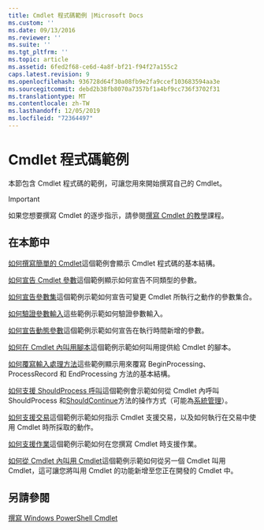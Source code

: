 ```yaml
---
title: Cmdlet 程式碼範例 |Microsoft Docs
ms.custom: ''
ms.date: 09/13/2016
ms.reviewer: ''
ms.suite: ''
ms.tgt_pltfrm: ''
ms.topic: article
ms.assetid: 6fed2f68-ce6d-4a8f-bf21-f94f27a155c2
caps.latest.revision: 9
ms.openlocfilehash: 936728d64f30a08fb9e2fa9ccef103683594aa3e
ms.sourcegitcommit: debd2b38fb8070a7357bf1a4bf9cc736f3702f31
ms.translationtype: MT
ms.contentlocale: zh-TW
ms.lasthandoff: 12/05/2019
ms.locfileid: "72364497"
---
```

# <a name="examples-of-cmdlet-code"></a>Cmdlet 程式碼範例

本節包含 Cmdlet 程式碼的範例，可讓您用來開始撰寫自己的 Cmdlet。

> [!IMPORTANT]
> 如果您想要撰寫 Cmdlet 的逐步指示，請參閱[撰寫 Cmdlet 的教學](./tutorials-for-writing-cmdlets.md)課程。

## <a name="in-this-section"></a>在本節中

[如何撰寫簡單的 Cmdlet](./how-to-write-a-simple-cmdlet.md)這個範例會顯示 Cmdlet 程式碼的基本結構。

[如何宣告 Cmdlet 參數](./how-to-declare-cmdlet-parameters.md)這個範例顯示如何宣告不同類型的參數。

[如何宣告參數集](./how-to-declare-parameter-sets.md)這個範例示範如何宣告可變更 Cmdlet 所執行之動作的參數集合。

[如何驗證參數輸入](./how-to-validate-parameter-input.md)這些範例示範如何驗證參數輸入。

[如何宣告動態參數](./how-to-declare-dynamic-parameters.md)這個範例示範如何宣告在執行時間新增的參數。

[如何在 Cmdlet 內叫用腳本](./how-to-invoke-scripts-within-a-cmdlet.md)這個範例示範如何叫用提供給 Cmdlet 的腳本。

[如何覆寫輸入處理方法](./how-to-override-input-processing-methods.md)這些範例顯示用來覆寫 BeginProcessing、ProcessRecord 和 EndProcessing 方法的基本結構。

[如何支援 ShouldProcess 呼叫](./how-to-request-confirmations.md)這個範例會示範如何從 Cmdlet 內呼叫 ShouldProcess 和[ShouldContinue](/dotnet/api/System.Management.Automation.Cmdlet.ShouldContinue)方法的操作方式（可能為[系統管理](/dotnet/api/System.Management.Automation.Cmdlet.ShouldProcess)）。

[如何支援交易](./how-to-support-transactions.md)這個範例示範如何指示 Cmdlet 支援交易，以及如何執行在交易中使用 Cmdlet 時所採取的動作。

[如何支援作業](./how-to-support-jobs.md)這個範例示範如何在您撰寫 Cmdlet 時支援作業。

[如何從 Cmdlet 內叫用 Cmdlet](./how-to-invoke-a-cmdlet-from-within-a-cmdlet.md)這個範例示範如何從另一個 Cmdlet 叫用 Cmdlet，這可讓您將叫用 Cmdlet 的功能新增至您正在開發的 Cmdlet 中。

## <a name="see-also"></a>另請參閱

[撰寫 Windows PowerShell Cmdlet](./writing-a-windows-powershell-cmdlet.md)
